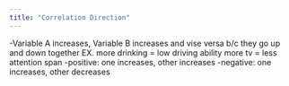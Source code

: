 ```yaml
---
title: "Correlation Direction"
---
```

-Variable A increases, Variable B increases and vise versa b/c they go up and down together
EX. more drinking = low driving ability
more tv = less attention span
-positive: one increases, other increases
-negative: one increases, other decreases

